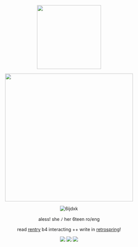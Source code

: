 <p align="center"> <img width="200" src="https://i.imgur.com/u5aoZ14.png">
<p align="center"> <img width="400" src="https://cdn.discordapp.com/attachments/675610269699014710/1245458789616975995/boothill_gif_frame.gif?ex=6658d362&is=665781e2&hm=e9909faced9ddcf05acff27557d67b546e04c0edf6ac00d1d8059782639a55fc&">
  
<div align="center"> 
  
![6ijdxk](https://github.com/vampbite/vampbite/assets/145265219/71eb3d74-e08a-4af2-9dd6-1e1fab336168)

<div align="center"> 
  
aless! she ﾉ her 6teen ro/eng

<div align="center"> 
  
  read [rentry](https://rentry.co/westrnights) b4 interacting ++ write in [retrospring](https://retrospring.net/@vmprism)!

<div align="center"> 

![](https://files.catbox.moe/2xwvws.gif) ![](https://files.catbox.moe/sgalm3.gif) ![](https://files.catbox.moe/olzat4.gif)
